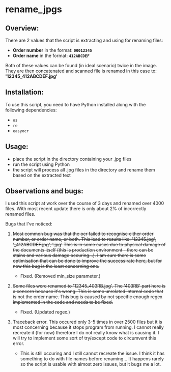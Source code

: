 # **rename_jpgs**

## **Overview:**

There are 2 values that the script is extracting and using for renaming files:

- **Order number** in the format: **`00012345`**
- **Order name** in the format: **`412ABCDEF`**
  
Both of these values can be found (in ideal scenario) twice in the image. They are then concatenated and scanned file is renamed in this case to: **'12345_412ABCDEF.jpg'**


## **Installation:**

To use this script, you need to have Python installed along with the following dependencies:
- `os`
- `re`
- `easyocr`

## **Usage:**

- place the script in the directory containing your .jpg files
- run the script using Python
- the script will process all .jpg files in the directory and rename them based on the extracted text

## **Observations and bugs:**

I used this script at work over the course of 3 days and renamed over 4000 files. With most recent update there is only about 2% of incorrectly renamed files.

Bugs that I've noticed:

1. ~~Most common bug was that the ocr failed to recognise either order number, or order name, or both. This lead to results like: '12345.jpg', '_412ABCDEF.jpg', '.jpg'~~
   ~~This is in some cases due to physical damage of the documents itself (this is production environment - there can be stains and various damage occuring...).
   I am sure there is some optimisation that can be done to improve the success rate here, but for now this bug is the least concerning one.~~

   - Fixed. (Removed min_size parameter.)

3. ~~Some files were renamed to '12345_403RB.jpg'.
   The '403RB' part here is a concern because it's wrong. This is some unrelated internal code that is not the order name.
   This bug is caused by not specific enough regex implemented in the code and needs to be fixed.~~
   
   - Fixed. (Updated regex.)

5. Traceback error.
   This occured only 3-5 times in over 2500 files but it is most concerning because it stops program from running.
   I cannot really recreate it (for now) therefore I do not really know what is causing it.
   I will try to implement some sort of try/except code to circumvent this error.

   - This is still occuring and I still cannot recreate the issue. I think it has something to do with file names before renaming... It happens rarely so the script is usable with almost zero issues, but it bugs me a lot.




